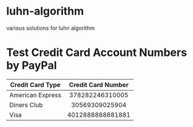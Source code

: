 # luhn-algorithm
various solutions for luhn algorithm

# Test Credit Card Account Numbers by PayPal

| Credit Card Type | Credit Card Number |
| ---------------- |:------------------:|
| American Express | 378282246310005    |
| Diners Club      | 30569309025904     |
| Visa             | 4012888888881881   |
